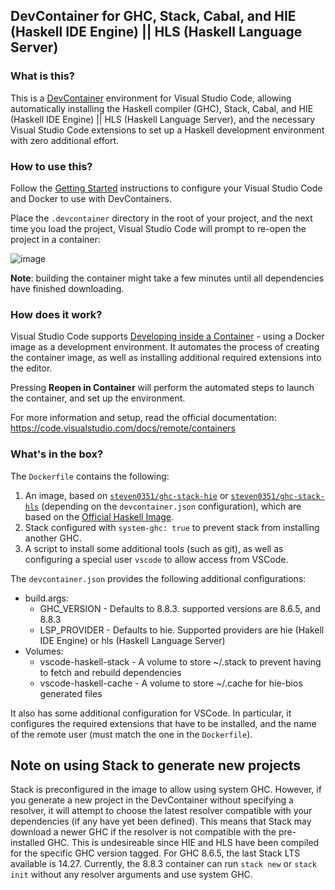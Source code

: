 ## DevContainer for GHC, Stack, Cabal, and HIE (Haskell IDE Engine) || HLS (Haskell Language Server)

### What is this?

This is a [DevContainer](https://code.visualstudio.com/docs/remote/containers) environment for Visual Studio Code, allowing automatically installing the Haskell compiler (GHC), Stack, Cabal, and HIE (Haskell IDE Engine) || HLS (Haskell Language Server), and the necessary Visual Studio Code extensions to set up a Haskell development environment with zero additional effort.

### How to use this?

Follow the [Getting Started](https://code.visualstudio.com/docs/remote/containers#_getting-started) instructions to configure your Visual Studio Code and Docker to use with DevContainers.

Place the `.devcontainer` directory in the root of your project, and the next time you load the project, Visual Studio Code will prompt to re-open the project in a container:

![image](https://user-images.githubusercontent.com/601206/73298150-7bfac580-4215-11ea-81d3-a8fabab98e30.png)

**Note**: building the container might take a few minutes until all dependencies have finished downloading.

### How does it work?

Visual Studio Code supports [Developing inside a Container](https://code.visualstudio.com/docs/remote/containers) - using a Docker image as a development environment. It automates the process of creating the container image, as well as installing additional required extensions into the editor.

Pressing **Reopen in Container** will perform the automated steps to launch the container, and set up the environment.

For more information and setup, read the official documentation: https://code.visualstudio.com/docs/remote/containers

### What's in the box?

The `Dockerfile` contains the following:

1. An image, based on [`steven0351/ghc-stack-hie`](https://hub.docker.com/r/steven0351/ghc-stack-hie) or [`steven0351/ghc-stack-hls`](https://hub.docker.com/r/steven0351/ghc-stack-hls) (depending on the `devcontainer.json` configuration), which are based on the [Official Haskell Image](https://hub.docker.com/_/haskell).
2. Stack configured with `system-ghc: true` to prevent stack from installing another GHC.
3. A script to install some additional tools (such as git), as well as configuring a special user `vscode` to allow access from VSCode.

The `devcontainer.json` provides the following additional configurations:
  * build.args:
    * GHC_VERSION - Defaults to 8.8.3. supported versions are 8.6.5, and 8.8.3
    * LSP_PROVIDER - Defaults to hie. Supported providers are hie (Hakell IDE Engine) or hls (Haskell Language Server)
  * Volumes:
    * vscode-haskell-stack - A volume to store ~/.stack to prevent having to fetch and rebuild dependencies
    * vscode-haskell-cache - A volume to store ~/.cache for hie-bios generated files

It also has some additional configuration for VSCode. In particular, it configures the required extensions that have to be installed, and the name of the remote user (must match the one in the `Dockerfile`).

## Note on using Stack to generate new projects
Stack is preconfigured in the image to allow using system GHC. However, if you generate a new project in the DevContainer without specifying a resolver, it will attempt to choose the latest resolver compatible with your dependencies (if any have yet been defined). This means that Stack may download a newer GHC if the resolver is not compatible with the pre-installed GHC. This is undesireable since HIE and HLS have been compiled for the specific GHC version tagged. For GHC 8.6.5, the last Stack LTS available is 14.27. Currently, the 8.8.3 container can run `stack new` or `stack init` without any resolver arguments and use system GHC.
